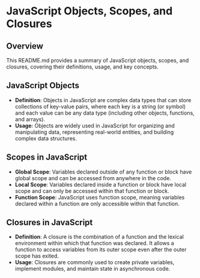 # JavaScript Objects, Scopes, and Closures

## Overview

This README.md provides a summary of JavaScript objects, scopes, and closures, covering their definitions, usage, and key concepts.

## JavaScript Objects

- **Definition**: Objects in JavaScript are complex data types that can store collections of key-value pairs, where each key is a string (or symbol) and each value can be any data type (including other objects, functions, and arrays).
- **Usage**: Objects are widely used in JavaScript for organizing and manipulating data, representing real-world entities, and building complex data structures.

## Scopes in JavaScript

- **Global Scope**: Variables declared outside of any function or block have global scope and can be accessed from anywhere in the code.
- **Local Scope**: Variables declared inside a function or block have local scope and can only be accessed within that function or block.
- **Function Scope**: JavaScript uses function scope, meaning variables declared within a function are only accessible within that function.

## Closures in JavaScript

- **Definition**: A closure is the combination of a function and the lexical environment within which that function was declared. It allows a function to access variables from its outer scope even after the outer scope has exited.
- **Usage**: Closures are commonly used to create private variables, implement modules, and maintain state in asynchronous code.
